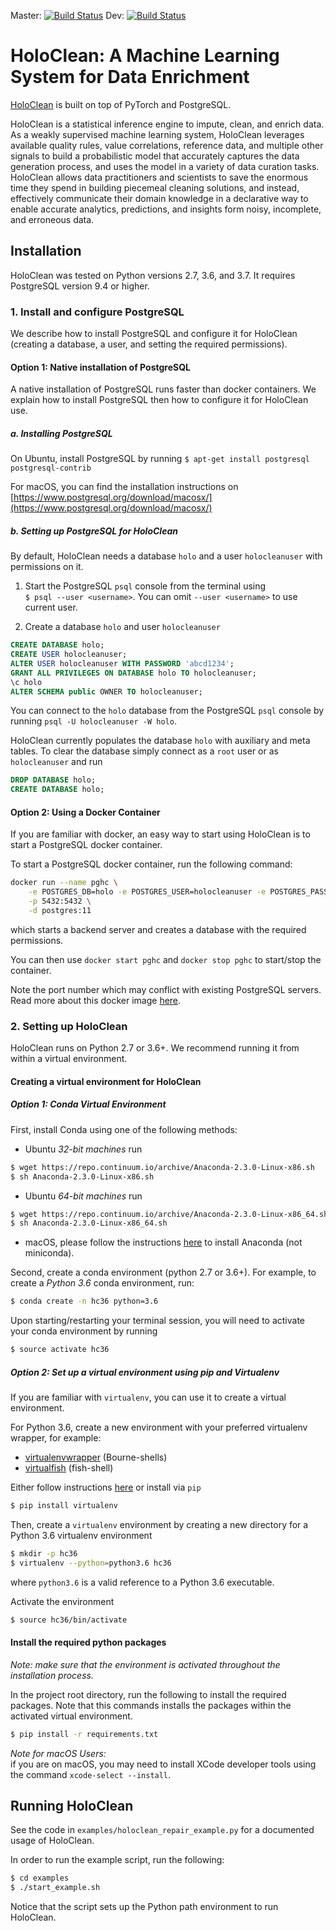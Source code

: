 Master:
[![Build Status](https://travis-ci.org/HoloClean/holoclean.svg?branch=master)](https://travis-ci.org/HoloClean/holoclean)
Dev:
[![Build Status](https://travis-ci.org/HoloClean/holoclean.svg?branch=dev)](https://travis-ci.org/HoloClean/holoclean)

# HoloClean: A Machine Learning System for Data Enrichment

[HoloClean](http://www.holoclean.io) is built on top of PyTorch and PostgreSQL.

HoloClean is a statistical inference engine to impute, clean, and enrich data.
As a weakly supervised machine learning system, HoloClean leverages available
quality rules, value correlations, reference data, and multiple other signals
to build a probabilistic model that accurately captures the data generation
process, and uses the model in a variety of data curation tasks. HoloClean
allows data practitioners and scientists to save the enormous time they spend
in building piecemeal cleaning solutions, and instead, effectively communicate
their domain knowledge in a declarative way to enable accurate analytics,
predictions, and insights form noisy, incomplete, and erroneous data.

## Installation

HoloClean was tested on Python versions 2.7, 3.6, and 3.7. 
It requires PostgreSQL version 9.4 or higher.


### 1. Install and configure PostgreSQL

We describe how to install PostgreSQL and configure it for HoloClean
(creating a database, a user, and setting the required permissions).

#### Option 1: Native installation of PostgreSQL

A native installation of PostgreSQL runs faster than docker containers.
We explain how to install PostgreSQL then how to configure it for HoloClean use.

##### a. Installing PostgreSQL

On Ubuntu, install PostgreSQL by running
`
$ apt-get install postgresql postgresql-contrib
`

For macOS, you can find the installation instructions on
[https://www.postgresql.org/download/macosx/](https://www.postgresql.org/download/macosx/)

##### b. Setting up PostgreSQL for HoloClean

By default, HoloClean needs a database `holo` and a user `holocleanuser` with permissions on it.

1. Start the PostgreSQL `psql` console from the terminal using \
`$ psql --user <username>`. You can omit `--user <username>` to use current user.

2. Create a database `holo` and user `holocleanuser`
```sql
CREATE DATABASE holo;
CREATE USER holocleanuser;
ALTER USER holocleanuser WITH PASSWORD 'abcd1234';
GRANT ALL PRIVILEGES ON DATABASE holo TO holocleanuser;
\c holo
ALTER SCHEMA public OWNER TO holocleanuser;
```

You can connect to the `holo` database from the PostgreSQL `psql` console by running
`psql -U holocleanuser -W holo`.

HoloClean currently populates the database `holo` with auxiliary and meta tables.
To clear the database simply connect as a `root` user or as `holocleanuser` and run
```sql
DROP DATABASE holo;
CREATE DATABASE holo;
```

#### Option 2: Using a Docker Container
If you are familiar with docker, an easy way to start using
HoloClean is to start a PostgreSQL docker container.

To start a PostgreSQL docker container, run the following command:

```bash
docker run --name pghc \
    -e POSTGRES_DB=holo -e POSTGRES_USER=holocleanuser -e POSTGRES_PASSWORD=abcd1234 \
    -p 5432:5432 \
    -d postgres:11
```

which starts a backend server and creates a database with the required permissions.

You can then use `docker start pghc` and `docker stop pghc` to start/stop the container.


Note the port number which may conflict with existing PostgreSQL servers.
Read more about this docker image [here](https://hub.docker.com/_/postgres/). 

### 2. Setting up HoloClean
HoloClean runs on Python 2.7 or 3.6+. We recommend running it from within
a virtual environment.

#### Creating a virtual environment for HoloClean
##### Option 1: Conda Virtual Environment

First, install Conda using one of the following methods:

* Ubuntu *32-bit machines* run
```bash
$ wget https://repo.continuum.io/archive/Anaconda-2.3.0-Linux-x86.sh
$ sh Anaconda-2.3.0-Linux-x86.sh
```
* Ubuntu *64-bit machines* run
```bash
$ wget https://repo.continuum.io/archive/Anaconda-2.3.0-Linux-x86_64.sh
$ sh Anaconda-2.3.0-Linux-x86_64.sh
```

* macOS, please follow the instructions [here](https://conda.io/projects/conda/en/latest/user-guide/install/macos.html) to install
Anaconda (not miniconda).

Second, create a conda environment (python 2.7 or 3.6+).
For example, to create a *Python 3.6* conda environment, run:

```bash
$ conda create -n hc36 python=3.6
```

Upon starting/restarting your terminal session, you will need to activate your
conda environment by running
```bash
$ source activate hc36
```

##### Option 2: Set up a virtual environment using pip and Virtualenv

If you are familiar with `virtualenv`, you can use it to create 
a virtual environment.

For Python 3.6, create a new environment
with your preferred virtualenv wrapper, for example:

* [virtualenvwrapper](https://virtualenvwrapper.readthedocs.io/en/latest/) (Bourne-shells)
* [virtualfish](https://virtualfish.readthedocs.io/en/latest/) (fish-shell)


Either follow instructions [here](https://virtualenv.pypa.io/en/stable/installation/) or install via
`pip`
```bash
$ pip install virtualenv
```

Then, create a `virtualenv` environment by creating a new directory for a Python 3.6 virtualenv environment
```bash
$ mkdir -p hc36
$ virtualenv --python=python3.6 hc36
```
where `python3.6` is a valid reference to a Python 3.6 executable.

Activate the environment
```bash
$ source hc36/bin/activate
```

#### Install the required python packages

*Note: make sure that the environment is activated throughout the installation process.*

In the project root directory, run the following to install the required packages.
Note that this commands installs the packages within the activated virtual environment.

```bash
$ pip install -r requirements.txt
```


*Note for macOS Users:*\
if you are on macOS, you may need to install XCode developer tools using the command `xcode-select --install`.


## Running HoloClean

See the code in `examples/holoclean_repair_example.py` for a documented usage of HoloClean.

In order to run the example script, run the following:
```bash
$ cd examples
$ ./start_example.sh
```

Notice that the script sets up the Python path environment to run HoloClean.
